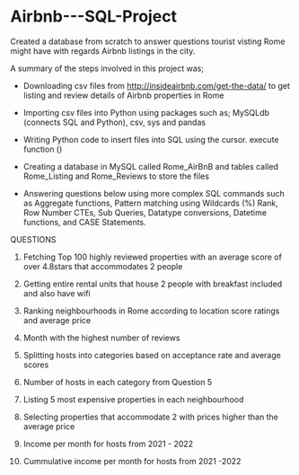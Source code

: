 # Airbnb---SQL-Project
Created a database from scratch to answer questions tourist visting Rome might have with regards Airbnb listings in the city.

A summary of the steps involved in this project was;

* Downloading csv files from http://insideairbnb.com/get-the-data/ to get listing and review details of Airbnb properties in Rome

* Importing csv files into Python using packages such as; MySQLdb (connects SQL and Python), csv, sys and pandas

* Writing Python code to insert files into SQL using the cursor. execute function ()

* Creating a database in MySQL called Rome_AirBnB and tables called Rome_Listing and Rome_Reviews to store the files

* Answering questions below using more complex SQL commands such as Aggregate functions, Pattern matching using Wildcards (%) Rank, Row Number CTEs, Sub Queries, Datatype conversions, Datetime functions, and CASE Statements.

QUESTIONS

1. Fetching Top 100 highly reviewed properties with an average score of over 4.8stars that accommodates 2 people 

2. Getting entire rental units that house 2 people with breakfast included and also have wifi 

3. Ranking neighbourhoods in Rome according to location score ratings and average price 

4. Month with the highest number of reviews

5. Splitting hosts into categories based on acceptance rate and average scores

6. Number of hosts in each category from Question 5

7. Listing 5 most expensive properties in each neighbourhood

8. Selecting properties that accommodate 2 with prices higher than the average price

9. Income per  month for hosts from 2021 - 2022 

10. Cummulative income per month for hosts from 2021 -2022
